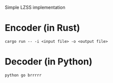 Simple LZSS implementation

# Encoder (in Rust)

`cargo run -- -i <input file> -o <output file>`

# Decoder (in Python)

`python go brrrrr`
